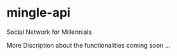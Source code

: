 # mingle-api
Social Network for Millennials

More Discription about the functionalities coming soon ...
